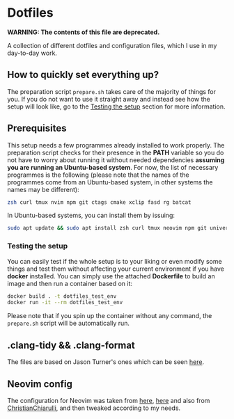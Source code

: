 # Dotfiles

**WARNING: The contents of this file are deprecated.**

A collection of different dotfiles and configuration files, which I use in my day-to-day work.

## How to quickly set everything up?

The preparation script `prepare.sh` takes care of the majority of things for you. If you do not want to use it straight away and instead see how the setup will look like, go to the [Testing the setup](#testing-the-setup) section for more information.

## Prerequisites

This setup needs a few programmes already installed to work properly. The preparation script checks for their presence in the **PATH** variable so you do not have to worry about running it without needed dependencies **assuming you are running an Ubuntu-based system**. For now, the list of necessary programmes is the following (please note that the names of the programmes come from an Ubuntu-based system, in other systems the names may be different):

```bash
zsh curl tmux nvim npm git ctags cmake xclip fasd rg batcat
```

In Ubuntu-based systems, you can install them by issuing:

```bash
sudo apt update && sudo apt install zsh curl tmux neovim npm git universal-ctags cmake xclip fasd ripgrep bat
```

### Testing the setup

You can easily test if the whole setup is to your liking or even modify some things and test them without affecting your current environment if you have **docker** installed. You can simply use the attached **Dockerfile** to build an image and then run a container based on it:

```bash
docker build . -t dotfiles_test_env
docker run -it --rm dotfiles_test_env
```

Please note that if you spin up the container without any command, the `prepare.sh` script will be automatically run.

## .clang-tidy && .clang-format

The files are based on Jason Turner's ones which can be seen [here](https://github.com/lefticus/cpp_weekly_game_project).

## Neovim config

The configuration for Neovim was taken from [here]("https://github.com/LunarVim/nvim-basic-ide"), [here](https://github.com/LunarVim/LunarVim) and also from [ChristianChiarulli](https://github.com/ChristianChiarulli/nvim), and then tweaked according to my needs.
